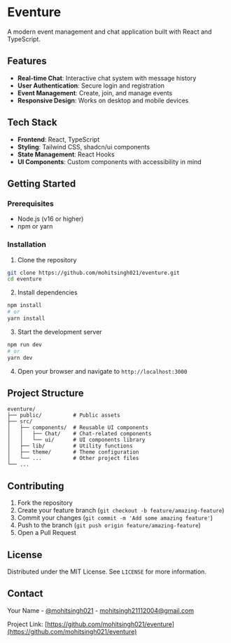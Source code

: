 # Eventure

A modern event management and chat application built with React and TypeScript.

## Features

- **Real-time Chat**: Interactive chat system with message history
- **User Authentication**: Secure login and registration
- **Event Management**: Create, join, and manage events
- **Responsive Design**: Works on desktop and mobile devices

## Tech Stack

- **Frontend**: React, TypeScript
- **Styling**: Tailwind CSS, shadcn/ui components
- **State Management**: React Hooks
- **UI Components**: Custom components with accessibility in mind

## Getting Started

### Prerequisites

- Node.js (v16 or higher)
- npm or yarn

### Installation

1. Clone the repository
```bash
git clone https://github.com/mohitsingh021/eventure.git
cd eventure
```

2. Install dependencies
```bash
npm install
# or
yarn install
```

3. Start the development server
```bash
npm run dev
# or
yarn dev
```

4. Open your browser and navigate to `http://localhost:3000`

## Project Structure

```
eventure/
├── public/          # Public assets
├── src/
│   ├── components/  # Reusable UI components
│   │   ├── Chat/    # Chat-related components
│   │   └── ui/      # UI components library
│   ├── lib/         # Utility functions
│   ├── theme/       # Theme configuration
│   └── ...          # Other project files
└── ...
```

## Contributing

1. Fork the repository
2. Create your feature branch (`git checkout -b feature/amazing-feature`)
3. Commit your changes (`git commit -m 'Add some amazing feature'`)
4. Push to the branch (`git push origin feature/amazing-feature`)
5. Open a Pull Request

## License

Distributed under the MIT License. See `LICENSE` for more information.

## Contact

Your Name - [@mohitsingh021](https://twitter.com/mohitsingh021) - mohitsingh21112004@gmail.com

Project Link: [https://github.com/mohitsingh021/eventure](https://github.com/mohitsingh021/eventure)
